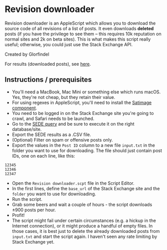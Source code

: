# Revision downloader

Revision downloader is an AppleScript which allows you to download the source code of all
revisions of a list of posts. It even downloads **deleted** posts (if you have the
privilege to see them – this requires 10k reputation on normal sites and 2k on beta
sites). This is what makes this script really useful; otherwise, you could just use the
Stack Exchange API.

Created by Glorfindel

For results (downloaded posts), see [here](./results/README.md).

## Instructions / prerequisites

- You'll need a MacBook, Mac Mini or something else which runs macOS. Yes, they're not
cheap, but they retain their value.
- For using regexes in AppleScript, you'll need to install the [Satimage component][1].
- You need to be logged in on the Stack Exchange site you're going to crawl, and Safari
needs to be launched.
- Go to the [SEDE query][2] and be sure to execute it on the right database/site.
- Export the SEDE results as a .CSV file.
- (Optional) Filter on spam or offensive posts only.
- Export the values in the `Post ID` column to a new file `input.txt` in the folder you
want to use for downloading. The file should just contain post IDs, one on each line, like
this:

```
12345
12346
12347
```

- Open the `Revision downloader.scpt` file in the Script Editor.
- In the first lines, define the `base_url` of the Stack Exchange site and the `folder`
you want to use for downloading.
- Run the script.
- Grab some beers and wait a couple of hours - the script downloads ±900 posts per hour.
- Profit!
- The script might fail under certain circumstances (e.g. a hickup in the Internet
connection), or it might produce a handful of empty files. In those cases, it is best just
to delete the already downloaded posts from `input.txt` and start the script again. I
haven't seen any rate limiting by Stack Exchange yet.

 [1]: http://www.satimage.fr/software/downloads/Satimage411.pkg
 [2]: http://data.stackexchange.com/stackoverflow/query/646101/
